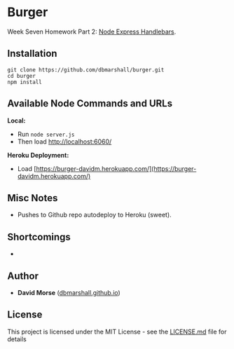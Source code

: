 # Burger

Week Seven Homework Part 2: [Node Express Handlebars](http://ucb.bootcampcontent.com/UCB-Coding-Bootcamp/09-11-2017-UCB-Class-Repository-FSF-FT/blob/master/07-week/homework/part-2/homework_instructions.md).

## Installation

```
git clone https://github.com/dbmarshall/burger.git
cd burger
npm install
```

## Available Node Commands and URLs

**Local:** 

* Run `node server.js` 
* Then load [http://localhost:6060/](http://localhost:6060/)

**Heroku Deployment:** 

* Load [https://burger-davidm.herokuapp.com/](https://burger-davidm.herokuapp.com/)

## Misc Notes

* Pushes to Github repo autodeploy to Heroku (sweet).

## Shortcomings

* 

## Author

* **David Morse** ([dbmarshall.github.io](https://dbmarshall.github.io))

## License

This project is licensed under the MIT License - see the [LICENSE.md](LICENSE.md) file for details

